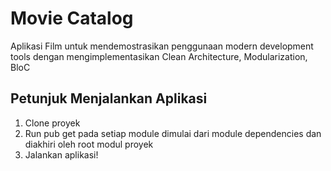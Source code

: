 # Movie Catalog
Aplikasi Film untuk mendemostrasikan penggunaan modern development tools dengan mengimplementasikan Clean Architecture, Modularization, BloC

## Petunjuk Menjalankan Aplikasi
1. Clone proyek
2. Run pub get pada setiap module dimulai dari module dependencies dan diakhiri oleh root modul proyek
3. Jalankan aplikasi!

